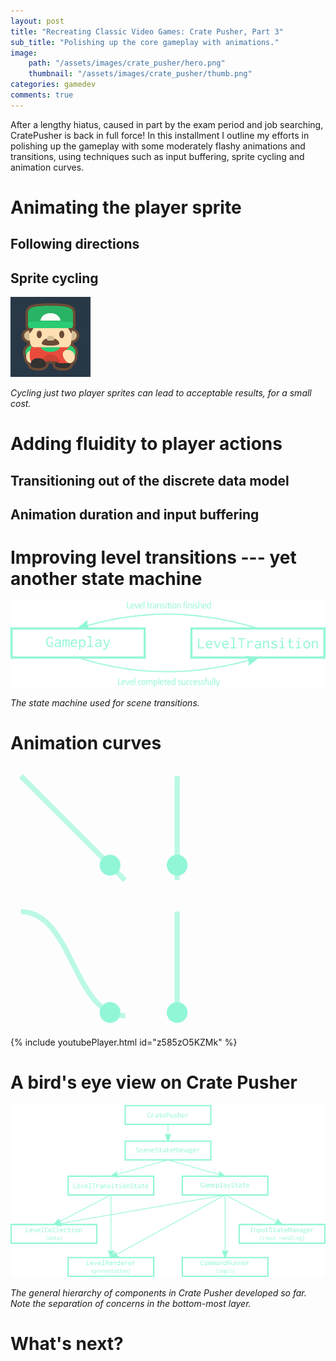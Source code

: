 ```yaml
---
layout: post
title: "Recreating Classic Video Games: Crate Pusher, Part 3"
sub_title: "Polishing up the core gameplay with animations."
image:
    path: "/assets/images/crate_pusher/hero.png"
    thumbnail: "/assets/images/crate_pusher/thumb.png"
categories: gamedev
comments: true
---
```


After a lengthy hiatus, caused in part by the exam period and job searching, CratePusher is back in full force!
In this installment I outline my efforts in polishing up the gameplay with some moderately flashy animations and transitions, using techniques such as input buffering, sprite cycling and animation curves.

# Animating the player sprite

## Following directions

## Sprite cycling

![Cycling just two player sprites can lead to acceptable results, for a small cost.](/assets/images/crate_pusher/player_animation.gif)

*Cycling just two player sprites can lead to acceptable results, for a small cost.*

# Adding fluidity to player actions

## Transitioning out of the discrete data model

## Animation duration and input buffering

# Improving level transitions --- yet another state machine

![The state machine used for scene transitions.](/assets/images/crate_pusher/scene_transition_machine.png)

*The state machine used for scene transitions.*

# Animation curves

<style type="text/css">
g.dotX {
    animation-name: movex;
    animation-duration: 3s;
    animation-iteration-count: infinite;
    transform-origin: 0.1px 0.1px;
}

g.dotY {
    animation-name: movey;
    animation-duration: 3s;
    animation-iteration-count: infinite;
    transform-origin: 0.1px 0.1px;
}

.linear {
    animation-timing-function: linear;
}

.cubic {
    animation-timing-function: cubic-bezier(.5, 0, .5, 1);
}

@keyframes movex {
    0%   { transform: translateX(-0.5px); }
    50%  { transform: translateX( 0.5px); }
    100% { transform: translateX(-0.5px); }
}

@keyframes movey {
    0%   { transform: translateY(-0.5px); }
    50%  { transform: translateY( 0.5px); }
    100% { transform: translateY(-0.5px); }
}
</style>

<svg viewBox="-0.6 -0.6 1.8 1.2"
     width="300"
     height="200"
     xmlns="http://www.w3.org/2000/svg">
    <path d="M -0.5 -0.5, 0.5 0.5"
          stroke="#90f6d799"
          stroke-width="0.05"
          fill="transparent" />
    <g class="dotX linear">
        <g class="dotY linear">
            <circle cx="0"
                    cy="0"
                    r="0.1"
                    fill="#90f6d7"
                    stroke="transparent" />
        </g>
    </g>
    <path d="M 1 -0.5 v 1"
          stroke="#90f6d799"
          stroke-width="0.05"
          fill="transparent" />
    <g class="dotY linear">
        <circle cx="1"
                cy="0"
                r="0.1"
                fill="#90f6d7"
                stroke="transparent" />
    </g>
</svg>

<svg viewBox="-0.6 -0.6 1.8 1.2"
     width="300"
     height="200"
     xmlns="http://www.w3.org/2000/svg">
    <path d="M -0.5 -0.5 C 0 -0.5, 0 0.5, 0.5 0.5"
          stroke="#90f6d799"
          stroke-width="0.05"
          fill="transparent" />
    <g class="dotX linear">
        <g class="dotY cubic">
            <circle cx="0"
                    cy="0"
                    r="0.1"
                    fill="#90f6d7"
                    stroke="transparent" />
        </g>
    </g>
    <path d="M 1 -0.5 v 1"
          stroke="#90f6d799"
          stroke-width="0.05"
          fill="transparent" />
    <g class="dotY cubic">
        <circle cx="1"
                cy="0"
                r="0.1"
                fill="#90f6d7"
                stroke="transparent" />
    </g>
</svg>

{% include youtubePlayer.html id="z585zO5KZMk" %}

# A bird's eye view on Crate Pusher

![The general hierarchy of components in Crate Pusher developed so far. Note the separation of concerns in the bottom-most layer.](/assets/images/crate_pusher/top_level_overview.png)

*The general hierarchy of components in Crate Pusher developed so far. Note the separation of concerns in the bottom-most layer.*

# What's next?
